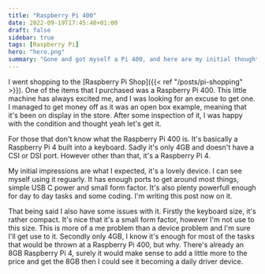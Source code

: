 ```yaml
---
title: "Raspberry Pi 400"
date: 2022-09-19T17:45:48+01:00
draft: false
sidebar: true
tags: [Raspberry Pi]
hero: "hero.png"
summary: "Gone and got myself a Pi 400, and here are my initial thoughts"
---
```


I went shopping to the [Raspberry Pi Shop]({{< ref "/posts/pi-shopping" >}}). One of the items that I purchased was a Raspberry Pi 400. This little machine has always excited me, and I was looking for an excuse to get one. I managed to get money off as it was an open box example, meaning that it's been on display in the store. After some inspection of it, I was happy with the condition and thought yeah let's get it.

For those that don't know what the Raspberry Pi 400 is. It's basically a Raspberry Pi 4 built into a keyboard. Sadly it's only 4GB and doesn't have a CSI or DSI port. However other than that, it's a Raspberry Pi 4.

My initial impressions are what I expected, it's a lovely device. I can see myself using it reguarly. It has enough ports to get around most things, simple USB C power and small form factor. It's also plenty powerfull enough for day to day tasks and some coding. I'm writing this post now on it.

That being said I also have some issues with it. Firstly the keyboard size, it's rather compact. It's nice that it's a small form factor, however I'm not use to this size. This is more of a me problem than a device problem and I'm sure I'll get use to it. Secondly only 4GB, I know it's enough for most of the tasks that would be thrown at a Raspberry Pi 400, but why. There's already an 8GB Raspberry Pi 4, surely it would make sense to add a little more to the price and get the 8GB then I could see it becoming a daily driver device.